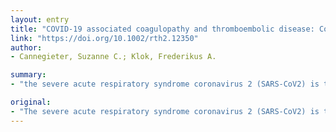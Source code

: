 ```yaml
---
layout: entry
title: "COVID-19 associated coagulopathy and thromboembolic disease: Commentary on an interim expert guidance"
link: "https://doi.org/10.1002/rth2.12350"
author:
- Cannegieter, Suzanne C.; Klok, Frederikus A.

summary:
- "the severe acute respiratory syndrome coronavirus 2 (SARS-CoV2) is the causative pathogen of a new infectious disease, COVID-19. It has since spread globally, resulting in a WHO declared pandemic. As yet (17/4/20) more than two million confirmed cases and about 150.000 confirmed deaths. Scientists, hospitals and governments struggle to find optimal clinical and public health measures to contain its spread and burden."

original:
- "The severe acute respiratory syndrome coronavirus 2 (SARS-CoV2) is the causative pathogen of a new infectious disease, COVID-19, that first occurred in late December 2019 in the city of Wuhan in Hubei Province, China. It has since spread globally, resulting in a WHO declared pandemic, with as yet (17/4/20) more than two million confirmed cases and about 150.000 confirmed deaths. As for every new disease, clinicians, hospitals and governments struggle to find optimal clinical and public health measures to contain its spread and burden. For this, information from scientific research is crucial and fortunately we see a rapidly accumulating output of studies."
---
```


